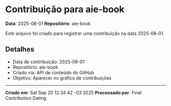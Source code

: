 # Contribuição para aie-book

**Data**: 2025-08-01
**Repositório**: aie-book

Este arquivo foi criado para registrar uma contribuição na data 2025-08-01.

## Detalhes

- Data de contribuição: 2025-08-01
- Repositório: aie-book
- Criado via: API de conteúdo do GitHub
- Objetivo: Aparecer no gráfico de contribuições

---

**Criado em**: Sat Sep 20 12:34:42 -03 2025
**Processado por**: Final Contribution Dating
